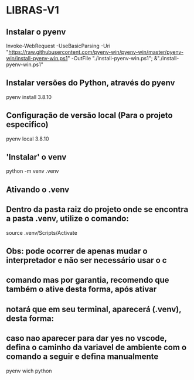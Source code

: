 # LIBRAS-V1

## Instalar o pyenv
Invoke-WebRequest -UseBasicParsing -Uri "https://raw.githubusercontent.com/pyenv-win/pyenv-win/master/pyenv-win/install-pyenv-win.ps1" -OutFile "./install-pyenv-win.ps1"; &"./install-pyenv-win.ps1"

## Instalar versões do Python, através do pyenv
pyenv install 3.8.10

## Configuração de versão local (Para o projeto especifico)
pyenv local 3.8.10

## 'Instalar' o venv
python -m venv .venv 

## Ativando o .venv
## Dentro da pasta raiz do projeto onde se encontra a pasta .venv, utilize o comando:
source .venv/Scripts/Activate

## Obs: pode ocorrer de apenas mudar o interpretador e não ser necessário usar o c
## comando mas por garantia, recomendo que também o ative desta forma, após ativar
## notará que em seu terminal, aparecerá (.venv), desta forma:
## caso nao aparecer para dar yes no vscode, defina o caminho da variavel de ambiente com o comando a seguir e defina manualmente
pyenv wich python
